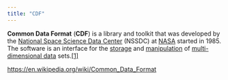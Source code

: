 ```yaml
---
title: "CDF"
---
```

**Common Data Format** (**CDF**) is a library and toolkit that was developed by the [National Space Science Data Center](https://en.wikipedia.org/wiki/National_Space_Science_Data_Center "National Space Science Data Center") (NSSDC) at [NASA](https://en.wikipedia.org/wiki/NASA "NASA") started in 1985. The software is an interface for the [storage](https://en.wikipedia.org/wiki/Computer_data_storage) and [manipulation](https://en.wikipedia.org/wiki/Data_manipulation "Data manipulation") of [multi-dimensional data](https://en.wikipedia.org/w/index.php?title=Multi-dimensional_data&action=edit&redlink=1 "Multi-dimensional data (page does not exist)") sets.[[1]](https://en.wikipedia.org/wiki/Common_Data_Format#cite_note-1)

https://en.wikipedia.org/wiki/Common_Data_Format